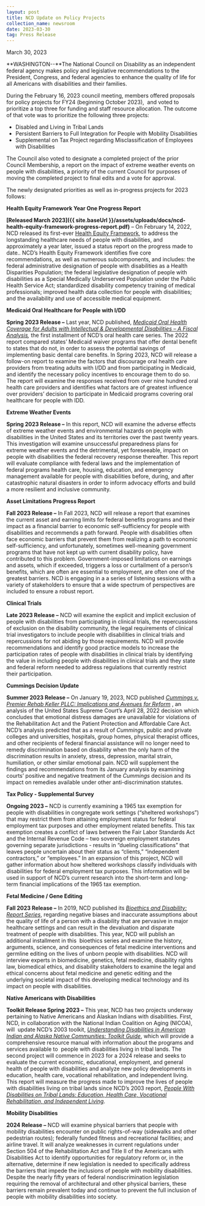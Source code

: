 ```yaml
---
layout: post
title: NCD Update on Policy Projects
collection_name: newsroom
date: 2023-03-30
tag: Press Release
---
```

March 30, 2023

**WASHINGTON--**The National Council on Disability as an independent federal agency makes policy and legislative recommendations to the President, Congress, and federal agencies to enhance the quality of life for all Americans with disabilities and their families.

During the February 16, 2023 council meeting, members offered proposals for policy projects for FY24 (beginning October 2023),  and voted to prioritize a top three for funding and staff resource allocation. The outcome of that vote was to prioritize the following three projects:

* Disabled and Living in Tribal Lands
* Persistent Barriers to Full Integration for People with Mobility Disabilities
* Supplemental on Tax Project regarding Misclassification of Employees with Disabilities

The Council also voted to designate a completed project of the prior Council Membership, a report on the impact of extreme weather events on people with disabilities, a priority of the current Council for purposes of moving the completed project to final edits and a vote for approval.

The newly designated priorities as well as in-progress projects for 2023 follows:

**Health Equity Framework Year One Progress Report**

**[Released March 2023]({{ site.baseUrl }}/assets/uploads/docs/ncd-health-equity-framework-progress-report.pdf)** – On February 14, 2022, NCD released its first-ever [Health Equity Framework](https://ncd.gov/publications/2023/health-equity-framework), to address the longstanding healthcare needs of people with disabilities, and approximately a year later, issued a status report on the progress made to date.. NCD’s Health Equity Framework identifies five core recommendations, as well as numerous subcomponents, and includes: the federal administrative designation of people with disabilities as a Health Disparities Population; the federal legislative designation of people with disabilities as a Special Medically Underserved Population under the Public Health Service Act; standardized disability competency training of medical professionals; improved health data collection for people with disabilities; and the availability and use of accessible medical equipment.  

**Medicaid Oral Healthcare for People with I/DD**

**Spring 2023 Release –** Last year, NCD published, *[Medicaid Oral Health Coverage for Adults with Intellectual & Developmental Disabilities – A Fiscal Analysis](https://ncd.gov/publications/2022/medicaid-oral-health-coverage-adults-IDD),* the first installment of NCD’s oral health care series. The 2022 report compared states’ Medicaid waiver programs that offer dental benefit to states that do not, in order to assess the potential savings of implementing basic dental care benefits. In Spring 2023, NCD will release a follow-on report to examine the factors that discourage oral health care providers from treating adults with I/DD and from participating in Medicaid, and identify the necessary policy incentives to encourage them to do so. The report will examine the responses received from over nine hundred oral health care providers and identifies what factors are of greatest influence over providers’ decision to participate in Medicaid programs covering oral healthcare for people with IDD.

**Extreme Weather Events**

**Spring 2023 Release –** In this report, NCD will examine the adverse effects of extreme weather events and environmental hazards on people with disabilities in the United States and its territories over the past twenty years. This investigation will examine unsuccessful preparedness plans for extreme weather events and the detrimental, yet foreseeable, impact on people with disabilities the federal recovery response thereafter. This report will evaluate compliance with federal laws and the implementation of federal programs health care, housing, education, and emergency management available for people with disabilities before, during, and after catastrophic natural disasters in order to inform advocacy efforts and build a more resilient and inclusive community.

**Asset Limitations Progress Report**

**Fall 2023 Release –** In Fall 2023, NCD will release a report that examines the current asset and earning limits for federal benefits programs and their impact as a financial barrier to economic self-sufficiency for people with disabilities and recommends a path forward. People with disabilities often face economic barriers that prevent them from realizing a path to economic self-sufficiency, and unfortunately, sometimes well-meaning government programs that have not kept up with current disability policy, have contributed to this problem. Government-imposed limitations on earnings and assets, which if exceeded, triggers a loss or curtailment of a person’s benefits, which are often are essential to employment, are often one of the greatest barriers. NCD is engaging in a a series of listening sessions with a variety of stakeholders to ensure that a wide spectrum of perspectives are included to ensure a robust report.

**Clinical Trials**

**Late 2023 Release –** NCD will examine the explicit and implicit exclusion of people with disabilities from participating in clinical trials, the repercussions of exclusion on the disability community, the legal requirements of clinical trial investigators to include people with disabilities in clinical trials and repercussions for not abiding by those requirements. NCD will provide recommendations and identify good practice models to increase the participation rates of people with disabilities in clinical trials by identifying the value in including people with disabilities in clinical trials and they state and federal reform needed to address regulations that currently restrict their participation.

**Cummings Decision Update**

**Summer 2023 Release –** On January 19, 2023, NCD published *[Cummings v. Premier Rehab Keller PLLC: Implications and Avenues for Reform](https://www.ncd.gov/publications/2023/cummings-v-premier-rehab-keller-pllc-implications-and-avenues-reform)* , an analysis of the United States Supreme Court’s April 28, 2022 decision which concludes that emotional distress damages are unavailable for violations of the Rehabilitation Act and the Patient Protection and Affordable Care Act. NCD’s analysis predicted that as a result of *Cummings*, public and private colleges and universities, hospitals, group homes, physical therapist offices, and other recipients of federal financial assistance will no longer need to remedy discrimination based on disability when the only harm of the discrimination results in anxiety, stress, depression, marital strain, humiliation, or other similar emotional pain. NCD will supplement the findings and recommendations from its January analysis by examining courts’ positive and negative treatment of the *Cummings* decision and its impact on remedies available under other anti-discrimination statutes. 

**Tax Policy - Supplemental Survey**

**Ongoing 2023 –** NCD is currently examining a 1965 tax exemption for people with disabilities in congregate work settings (“sheltered workshops”) that may restrict them from attaining employment status for federal employment tax purposes and other employment related benefits. This tax exemption creates a conflict of laws between the Fair Labor Standards Act and the Internal Revenue Code – two sovereign employment statutes governing separate jurisdictions - results in “dueling classifications” that leaves people uncertain about their status as “clients,” “independent contractors,” or “employees.” In an expansion of this project, NCD will gather information about how sheltered workshops classify individuals with disabilities for federal employment tax purposes. This information will be used in support of NCD’s current research into the short-term and long-term financial implications of the 1965 tax exemption.  

**Fetal Medicine / Gene Editing**

**Fall 2023 Release –** In 2019, NCD published its *[Bioethics and Disability: Report Series](https://ncd.gov/publications/2019/bioethics-report-series)*, regarding negative biases and inaccurate assumptions about the quality of life of a person with a disability that are pervasive in major healthcare settings and can result in the devaluation and disparate treatment of people with disabilities. This year, NCD will publish an additional installment in this  bioethics series and examine the history, arguments, science, and consequences of fetal medicine interventions and germline editing on the lives of unborn people with disabilities. NCD will interview experts in biomedicine, genetics, fetal medicine, disability rights law, biomedical ethics, and disability stakeholders to examine the legal and ethical concerns about fetal medicine and genetic editing and the underlying societal impact of this developing medical technology and its impact on people with disabilities.  

**Native Americans with Disabilities**

**Toolkit Release Spring 2023 –** This year, NCD has two projects underway pertaining to Native Americans and Alaskan Indians with disabilities. First, NCD, in collaboration with the National Indian Coalition on Aging (NICOA), will  update NCD’s 2003 toolkit, *[Understanding Disabilities in American Indian and Alaska Native Communities: Toolkit Guide](https://www.ncd.gov/publications/2003/Aug12003)*, which will provide a comprehensive resource manual with information about the programs and services available to  people with disabilities living in tribal lands. The second project will commence in 2023 for a 2024 release and seeks to evaluate the current economic, educational, employment, and general health of people with disabilities and analyze new policy developments in education, health care, vocational rehabilitation, and independent living. This report will measure the progress made to improve the lives of people with disabilities living on tribal lands since NCD’s 2003 report, *[People With Disabilities on Tribal Lands: Education, Health Care, Vocational Rehabilitation, and Independent Living](https://www.ncd.gov/publications/2003/Aug2003)*.

**Mobility Disabilities**

**2024 Release –** NCD will examine physical barriers that people with mobility disabilities encounter on public rights-of-way (sidewalks and other pedestrian routes); federally funded fitness and recreational facilities; and airline travel. It will analyze weaknesses in current regulations under Section 504 of the Rehabilitation Act and Title II of the Americans with Disabilities Act to identify opportunities for regulatory reform or, in the alternative, determine if new legislation is needed to specifically address the barriers that impede the inclusions of people with mobility disabilities. Despite the nearly fifty years of federal nondiscrimination legislation requiring the removal of architectural and other physical barriers, these barriers remain prevalent today and continue to prevent the full inclusion of people with mobility disabilities into society.